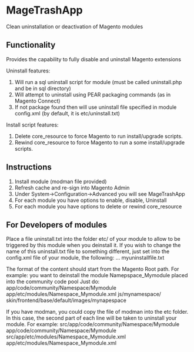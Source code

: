 MageTrashApp
============

Clean uninstallation or deactivation of Magento modules

## Functionality  ##

Provides the capability to fully disable and uninstall Magento extensions

Uninstall features:

1. Will run a sql uninstall script for module (must be called uninstall.php and be in sql directory)
2. Will attempt to uninstall using PEAR packaging commands (as in Magento Connect)
3. If not package found then will use uninstall file specified in module config.xml (by default, it is etc/uninstall.txt)

Install script features:

1. Delete core_resource to force Magento to run install/upgrade scripts.
2. Rewind core_resource to force Magento to run a some install/upgrade scripts.


## Instructions ##

1. Install module (modman file provided)
2. Refresh cache and re-sign into Magento Admin
3. Under System->Configuration->Advanced you will see MageTrashApp
4. For each module you have options to enable, disable, Uninstall
5. For each module you have options to delete or rewind core_resource



## For Developers of modules ##
Place a file uninstall.txt into the folder etc/ of your module to allow to be triggered by this module when you deinstall it.
If you wish to change the name of this uninstall.txt file to something different, just set into the config.xml file of your module, the following:
<config>
	...
	<uninstall>
		<filename>myuninstallfile.txt</filename>
	</uninstall>
</config>

The format of the content should start from the Magento Root path. For example: you want to deinstall the module Namepspace_Mymodule placed into the community code pool
Just do:
app/code/community/Namespace/Mymodule
app/etc/modules/Namespace_Mymodule.xml
js/mynamespace/
skin/frontend/base/default/images/mynapespace

If you have modman, you could copy the file of modman into the etc folder. In this case, the second part of each line will be taken to uninstall your module. 
For example:
src/app/code/community/Namespace/Mymodule 	app/code/community/Namespace/Mymodule
src/app/etc/modules/Namespace_Mymodule.xml 	app/etc/modules/Namespace_Mymodule.xml